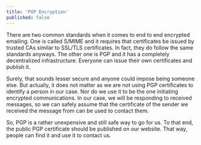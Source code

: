 ```yaml
---
title: 'PGP Encryption'
published: false
---
```


There are two common standards when it comes to end to end encrypted emailing. One is called S/MIME and it requires that certificates be issued by trusted CAs similar to SSL/TLS certificates. In fact, they do follow the same standards anyways. The other one is PGP and it has a completely decentralized infrastructure. Everyone can issue their own certificates and publish it.

Surely, that sounds lesser secure and anyone could impose being someone else. But actually, it does not matter as we are not using PGP certificates to identify a person in our case. Nor do we use it to be the one initiating encrypted communications. In our case, we will be responding to received messages, so we can safely assume that the certificate of the sender we received the message from can be used to contact them.

So, PGP is a rather unexpensive and still safe way to go for us. To that end, the public PGP certificate should be published on our website. That way, people can find it and use it to contact us.